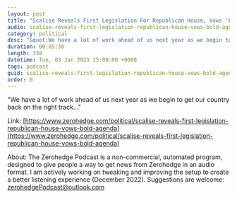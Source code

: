 ```yaml
---
layout: post
title: "Scalise Reveals First Legislation For Republican House, Vows 'Bold Agenda'"
audio: scalise-reveals-first-legislation-republican-house-vows-bold-agenda-0
category: political
desc: "&quot;We have a lot of work ahead of us next year as we begin to get our country back on the right track...&quot;"
duration: 00:05:38
length: 338
datetime: Tue, 03 Jan 2023 15:00:00 +0000
tags: podcast
guid: scalise-reveals-first-legislation-republican-house-vows-bold-agenda-0
order: 0
---
```

&quot;We have a lot of work ahead of us next year as we begin to get our country back on the right track...&quot;

Link: [https://www.zerohedge.com/political/scalise-reveals-first-legislation-republican-house-vows-bold-agenda](https://www.zerohedge.com/political/scalise-reveals-first-legislation-republican-house-vows-bold-agenda)

About: The Zerohedge Podcast is a non-commercial, automated program, designed to give people a way to get news from Zerohedge in an audio format.  I am actively working on tweaking and improving the setup to create a better listening experience (December 2022).  Suggestions are welcome: [zerohedgePodcast@outlook.com](mailto:zerohedgePodcast@outlook.com)